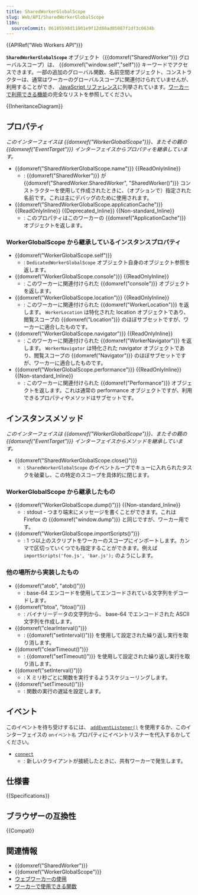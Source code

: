 ```yaml
---
title: SharedWorkerGlobalScope
slug: Web/API/SharedWorkerGlobalScope
l10n:
  sourceCommit: 06105598d11001e9f12d80ad05087f1df3c0634b
---
```


{{APIRef("Web Workers API")}}

**`SharedWorkerGlobalScope`** オブジェクト（{{domxref("SharedWorker")}} グローバルスコープ）は、 {{domxref("window.self","self")}} キーワードでアクセスできます。一部の追加のグローバル関数、名前空間オブジェクト、コンストラクターは、通常はワーカーのグローバルスコープに関連付けられていませんが、利用することができ、 [JavaScript リファレンス](/ja/docs/Web/JavaScript/Reference)に列挙されています。[ワーカーで利用できる機能](/ja/docs/Web/API/Web_Workers_API/Functions_and_classes_available_to_workers)の完全なリストを参照してください。

{{InheritanceDiagram}}

## プロパティ

_このインターフェイスは {{domxref("WorkerGlobalScope")}}、またその親の {{domxref("EventTarget")}} インターフェイスからプロパティを継承しています。_

- {{domxref("SharedWorkerGlobalScope.name")}} {{ReadOnlyInline}}
  - : {{domxref("SharedWorker")}} が {{domxref("SharedWorker.SharedWorker", "SharedWorker()")}} コンストラクターを使用して作成されたときに、（オプションで）指定された名前です。これは主にデバッグのために使用されます。
- {{domxref("SharedWorkerGlobalScope.applicationCache")}} {{ReadOnlyInline}} {{Deprecated_Inline}} {{Non-standard_Inline}}
  - : このプロパティはこのワーカーの {{domxref("ApplicationCache")}} オブジェクトを返します。

### WorkerGlobalScope から継承しているインスタンスプロパティ

- {{domxref("WorkerGlobalScope.self")}}
  - : `DedicatedWorkerGlobalScope` オブジェクト自身のオブジェクト参照を返します。
- {{domxref("WorkerGlobalScope.console")}} {{ReadOnlyInline}}
  - : このワーカーに関連付けられた {{domxref("console")}} オブジェクトを返します。
- {{domxref("WorkerGlobalScope.location")}} {{ReadOnlyInline}}
  - : このワーカーに関連付けられた {{domxref("WorkerLocation")}} を返します。 `WorkerLocation` は特化された location オブジェクトであり、閲覧スコープの {{domxref("Location")}} のほぼサブセットですが、ワーカーに適合したものです。
- {{domxref("WorkerGlobalScope.navigator")}} {{ReadOnlyInline}}
  - : このワーカーに関連付けられた {{domxref("WorkerNavigator")}} を返します。 `WorkerNavigator` は特化された navigator オブジェクトであり、閲覧スコープの {{domxref("Navigator")}} のほぼサブセットですが、ワーカーに適合したものです。
- {{domxref("WorkerGlobalScope.performance")}} {{ReadOnlyInline}} {{Non-standard_Inline}}
  - : このワーカーに関連付けられた {{domxref("Performance")}} オブジェクトを返します。これは通常の performance オブジェクトですが、利用できるプロパティやメソッドはサブセットです。

## インスタンスメソッド

_このインターフェイスは {{domxref("WorkerGlobalScope")}}、またその親の {{domxref("EventTarget")}} インターフェイスからメソッドを継承しています。_

- {{domxref("SharedWorkerGlobalScope.close()")}}
  - : `SharedWorkerGlobalScope` のイベントループでキューに入れられたタスクを破棄し、この特定のスコープを具体的に閉じます。

### WorkerGlobalScope から継承したもの

- {{domxref("WorkerGlobalScope.dump()")}} {{Non-standard_Inline}}
  - : stdout - つまり端末にメッセージを書くことができます。これは Firefox の {{domxref("window.dump")}} と同じですが、ワーカー用です。
- {{domxref("WorkerGlobalScope.importScripts()")}}
  - : 1 つ以上のスクリプトをワーカーのスコープにインポートします。カンマで区切っていくつでも指定することができます。例えば `importScripts('foo.js', 'bar.js');` のようにします。

### 他の場所から実装したもの

- {{domxref("atob", "atob()")}}
  - : base-64 エンコードを使用してエンコードされている文字列をデコードします。
- {{domxref("btoa", "btoa()")}}
  - : バイナリーデータの文字列から、 base-64 でエンコードされた ASCII 文字列を作成します。
- {{domxref("clearInterval()")}}
  - : {{domxref("setInterval()")}} を使用して設定された繰り返し実行を取り消します。
- {{domxref("clearTimeout()")}}
  - : {{domxref("setTimeout()")}} を使用して設定された繰り返し実行を取り消します。
- {{domxref("setInterval()")}}
  - : X ミリ秒ごとに関数を実行するようスケジューリングします。
- {{domxref("setTimeout()")}}
  - : 関数の実行の遅延を設定します。

## イベント

このイベントを待ち受けするには、 [`addEventListener()`](/ja/docs/Web/API/EventTarget/addEventListener) を使用するか、このインターフェイスの `onイベント名` プロパティにイベントリスナーを代入するかしてください。

- [`connect`](/ja/docs/Web/API/SharedWorkerGlobalScope/connect_event)
  - : 新しいクライアントが接続したときに、共有ワーカーで発生します。

## 仕様書

{{Specifications}}

## ブラウザーの互換性

{{Compat}}

## 関連情報

- {{domxref("SharedWorker")}}
- {{domxref("WorkerGlobalScope")}}
- [ウェブワーカーの使用](/ja/docs/Web/API/Web_Workers_API/Using_web_workers)
- [ワーカーで使用できる関数](/ja/docs/Web/API/Web_Workers_API/Functions_and_classes_available_to_workers)

